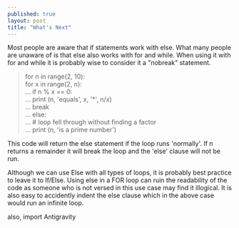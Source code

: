 ```yaml
---
published: true
layout: post
title: "What's Next"
---
```


Most people are aware that if statements work with else. What many people are unaware of is that else also works with for and while. When using it with for and while it is probably wise to consider it a "nobreak" statement.



> for n in range(2, 10): <br>
    for x in range(2, n): <br>
...         if n % x == 0: <br>
...             print (n, 'equals', x, '*', n/x)<br>
...             break<br>
...     else:<br>
...         # loop fell through without finding a factor<br>
...         print  (n, 'is a prime number')<br>


This code will return the else statement if the loop runs 'normally'. If n returns a remainder it will break the loop and the 'else' clause will not be run.  

Although we can use Else with all types of loops, it is probably best practice to leave it to If/Else. Using else in a FOR loop can ruin the readability of the code as someone who is not versed in this use case may find it illogical. It is also easy to accidently indent the else clause which  in the above case would run an infinite loop.

also, import Antigravity